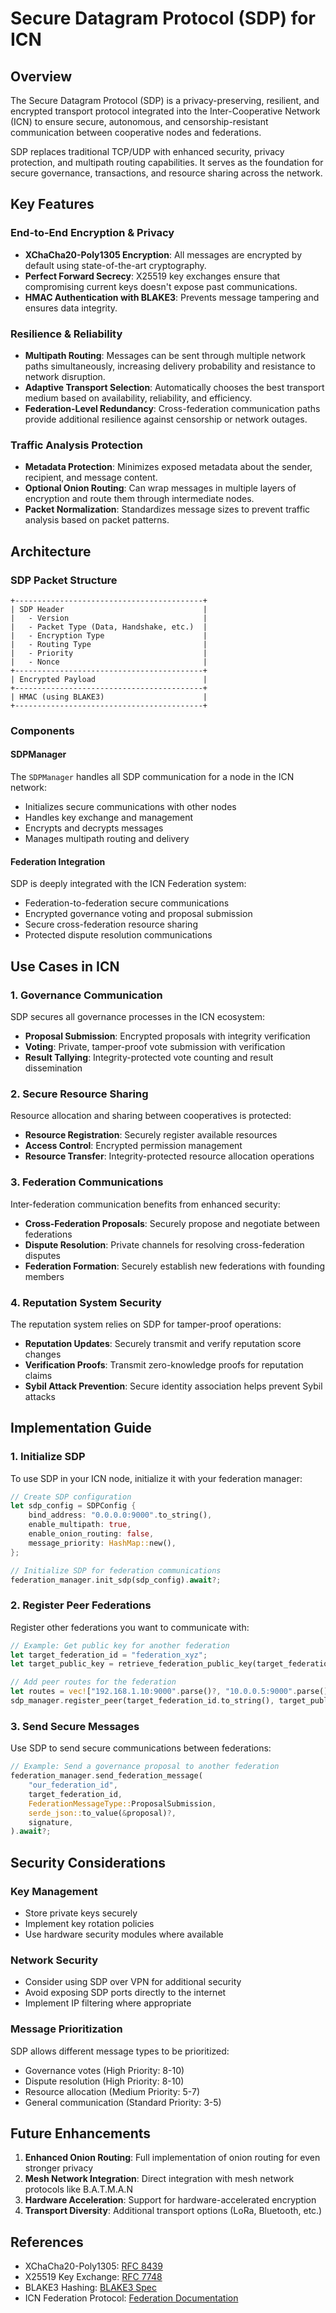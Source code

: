 # Secure Datagram Protocol (SDP) for ICN

## Overview

The Secure Datagram Protocol (SDP) is a privacy-preserving, resilient, and encrypted transport protocol integrated into the Inter-Cooperative Network (ICN) to ensure secure, autonomous, and censorship-resistant communication between cooperative nodes and federations.

SDP replaces traditional TCP/UDP with enhanced security, privacy protection, and multipath routing capabilities. It serves as the foundation for secure governance, transactions, and resource sharing across the network.

## Key Features

### End-to-End Encryption & Privacy

- **XChaCha20-Poly1305 Encryption**: All messages are encrypted by default using state-of-the-art cryptography.
- **Perfect Forward Secrecy**: X25519 key exchanges ensure that compromising current keys doesn't expose past communications.
- **HMAC Authentication with BLAKE3**: Prevents message tampering and ensures data integrity.

### Resilience & Reliability

- **Multipath Routing**: Messages can be sent through multiple network paths simultaneously, increasing delivery probability and resistance to network disruption.
- **Adaptive Transport Selection**: Automatically chooses the best transport medium based on availability, reliability, and efficiency.
- **Federation-Level Redundancy**: Cross-federation communication paths provide additional resilience against censorship or network outages.

### Traffic Analysis Protection

- **Metadata Protection**: Minimizes exposed metadata about the sender, recipient, and message content.
- **Optional Onion Routing**: Can wrap messages in multiple layers of encryption and route them through intermediate nodes.
- **Packet Normalization**: Standardizes message sizes to prevent traffic analysis based on packet patterns.

## Architecture

### SDP Packet Structure

```
+------------------------------------------+
| SDP Header                               |
|   - Version                              |
|   - Packet Type (Data, Handshake, etc.)  |
|   - Encryption Type                      |
|   - Routing Type                         |
|   - Priority                             |
|   - Nonce                                |
+------------------------------------------+
| Encrypted Payload                        |
+------------------------------------------+
| HMAC (using BLAKE3)                      |
+------------------------------------------+
```

### Components

#### SDPManager

The `SDPManager` handles all SDP communication for a node in the ICN network:

- Initializes secure communications with other nodes
- Handles key exchange and management
- Encrypts and decrypts messages
- Manages multipath routing and delivery

#### Federation Integration

SDP is deeply integrated with the ICN Federation system:

- Federation-to-federation secure communications
- Encrypted governance voting and proposal submission
- Secure cross-federation resource sharing
- Protected dispute resolution communications

## Use Cases in ICN

### 1. Governance Communication

SDP secures all governance processes in the ICN ecosystem:

- **Proposal Submission**: Encrypted proposals with integrity verification
- **Voting**: Private, tamper-proof vote submission with verification
- **Result Tallying**: Integrity-protected vote counting and result dissemination

### 2. Secure Resource Sharing

Resource allocation and sharing between cooperatives is protected:

- **Resource Registration**: Securely register available resources
- **Access Control**: Encrypted permission management
- **Resource Transfer**: Integrity-protected resource allocation operations

### 3. Federation Communications

Inter-federation communication benefits from enhanced security:

- **Cross-Federation Proposals**: Securely propose and negotiate between federations
- **Dispute Resolution**: Private channels for resolving cross-federation disputes
- **Federation Formation**: Securely establish new federations with founding members

### 4. Reputation System Security

The reputation system relies on SDP for tamper-proof operations:

- **Reputation Updates**: Securely transmit and verify reputation score changes
- **Verification Proofs**: Transmit zero-knowledge proofs for reputation claims
- **Sybil Attack Prevention**: Secure identity association helps prevent Sybil attacks

## Implementation Guide

### 1. Initialize SDP

To use SDP in your ICN node, initialize it with your federation manager:

```rust
// Create SDP configuration
let sdp_config = SDPConfig {
    bind_address: "0.0.0.0:9000".to_string(),
    enable_multipath: true,
    enable_onion_routing: false,
    message_priority: HashMap::new(),
};

// Initialize SDP for federation communications
federation_manager.init_sdp(sdp_config).await?;
```

### 2. Register Peer Federations

Register other federations you want to communicate with:

```rust
// Example: Get public key for another federation
let target_federation_id = "federation_xyz";
let target_public_key = retrieve_federation_public_key(target_federation_id).await?;

// Add peer routes for the federation
let routes = vec!["192.168.1.10:9000".parse()?, "10.0.0.5:9000".parse()?];
sdp_manager.register_peer(target_federation_id.to_string(), target_public_key, routes);
```

### 3. Send Secure Messages

Use SDP to send secure communications between federations:

```rust
// Example: Send a governance proposal to another federation
federation_manager.send_federation_message(
    "our_federation_id",
    target_federation_id,
    FederationMessageType::ProposalSubmission,
    serde_json::to_value(&proposal)?,
    signature,
).await?;
```

## Security Considerations

### Key Management

- Store private keys securely
- Implement key rotation policies
- Use hardware security modules where available

### Network Security

- Consider using SDP over VPN for additional security
- Avoid exposing SDP ports directly to the internet
- Implement IP filtering where appropriate

### Message Prioritization

SDP allows different message types to be prioritized:

- Governance votes (High Priority: 8-10)
- Dispute resolution (High Priority: 8-10)
- Resource allocation (Medium Priority: 5-7)
- General communication (Standard Priority: 3-5)

## Future Enhancements

1. **Enhanced Onion Routing**: Full implementation of onion routing for even stronger privacy
2. **Mesh Network Integration**: Direct integration with mesh network protocols like B.A.T.M.A.N
3. **Hardware Acceleration**: Support for hardware-accelerated encryption
4. **Transport Diversity**: Additional transport options (LoRa, Bluetooth, etc.)

## References

- XChaCha20-Poly1305: [RFC 8439](https://tools.ietf.org/html/rfc8439)
- X25519 Key Exchange: [RFC 7748](https://tools.ietf.org/html/rfc7748)
- BLAKE3 Hashing: [BLAKE3 Spec](https://github.com/BLAKE3-team/BLAKE3-specs/blob/master/blake3.pdf)
- ICN Federation Protocol: [Federation Documentation](/docs/specifications/core/federation-protocol.md)